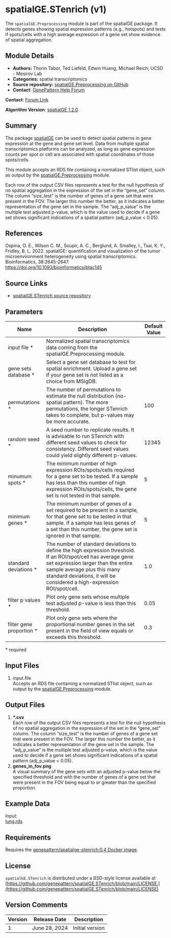 # spatialGE.STenrich (v1)

The `spatialGE.Preprocessing` module is part of the spatialGE package. It detects genes showing spatial expression patterns (e.g., hotspots) and tests if spots/cells with a high average expression of a gene set show evidence of spatial aggregation.

## Module Details

- **Authors:** Thorin Tabor, Ted Liefeld, Edwin Huang, Michael Reich; UCSD - Mesirov Lab
- **Categories:** spatial transcriptomics
- **Source repository:** [spatialGE.Preprocessing on GitHub](https://github.com/genepattern/spatialGE.STenrich)
- **Contact**: [GenePattern Help Forum](https://groups.google.com/forum/?utm_medium=email&utm_source=footer#!forum/genepattern-help)

**Contact**: [Forum Link](https://groups.google.com/forum/?utm_medium=email&utm_source=footer#!forum/genepattern-help)

**Algorithm Version**: [spatialGE 1.2.0](https://fridleylab.github.io/spatialGE/)

## Summary

The package [spatialGE](https://fridleylab.github.io/spatialGE/) can be used to detect spatial patterns in gene expression at the gene and gene set level. Data from multiple spatial transcriptomics platforms can be analyzed, as long as gene expression counts per spot or cell are associated with spatial coordinates of those spots/cells.

This module accepts an RDS file containing a normalized STlist object, such as output by the [spatialGE.Preprocessing](https://github.com/genepattern/spatialGE.Preprocessing) module.

Each row of the output CSV files represents a test for the null hypothesis of no spatial aggregation in the expression of the set in the “gene_set” column. The column “size_test” is the number of genes of a gene set that were present in the FOV. The larger this number the better, as it indicates a better representation of the gene set in the sample. The “adj_p_value” is the multiple test adjusted p-value, which is the value used to decide if a gene set shows significant indications of a spatial pattern (adj_p_value < 0.05).

## References

Ospina, O. E., Wilson C. M., Soupir, A. C., Berglund, A. Smalley, I., Tsai, K. Y., Fridley, B. L. 2022. spatialGE: quantification and visualization of the tumor microenvironment heterogeneity using spatial transcriptomics. Bioinformatics, 38:2645-2647. https://doi.org/10.1093/bioinformatics/btac145

## Source Links
* [spatialGE.STenrich source repository](https://github.com/genepattern/spatialGE.STenrich/)

## Parameters
<!-- short description of the module parameters and their default values, as well as whether they are required -->

| Name                 | Description                                                                                                                                                                              | Default Value |
----------------------|------------------------------------------------------------------------------------------------------------------------------------------------------------------------------------------|---------------|
| input file *         | Normalized spatial transcriptomics data coming from the spatialGE.Preprocessing module.                                                                                                  |
| gene sets database * | Select a gene set database to test for spatial enrichment. Upload a gene set if your gene set is not listed as a choice from MSigDB.                                                     |               |
| permutations *       | The number of permutations to estimate the null distribution (no-spatial pattern). The more permutations, the longer STenrich takes to complete, but p-values may be more accurate.      | 100           |
| random seed *        | A seed number to replicate results. It is advisable to run STenrich with different seed values to check for consistency. Different seed values could yield slightly different p-values. | 12345         |
| minumum spots * | The minimum number of high expression ROIs/spots/cells required for a gene set to be tested. If a sample has less than this number of high expression ROIs/spots/cells, the gene set is not tested in that sample. | 5 |
| minimum genes * | The minimum number of genes of a set required to be present in a sample, for that gene set to be tested in that sample. If a sample has less genes of a set than this number, the gene set is ignored in that sample. | 5 |
| standard deviations * | The number of standard deviations to define the high expression threshold. If an ROI/spot/cell has average gene set expression larger than the entire sample average plus this many standard deviations, it will be considered a high-expression ROI/spot/cell. | 1.0 |
| filter p values * | Plot only gene sets whose multiple test adjusted p-value is less than this threshold. | 0.05 |
| filter gene proportion * | Plot only gene sets where the proportional number genes in the set present in the field of view equals or exceeds this threshold. | 0.3 |

\*  required

## Input Files
1. input.file  
   Accepts an RDS file containing a normalized STlist object, such as output by the [spatialGE.Preprocessing](https://github.com/genepattern/spatialGE.Preprocessing) module.

    
## Output Files
1. **\*.csv**  
   Each row of the output CSV files represents a test for the null hypothesis of no spatial aggregation in the expression of the set in the “gene_set” column. The column “size_test” is the number of genes of a gene set that were present in the FOV. The larger this number the better, as it indicates a better representation of the gene set in the sample. The “adj_p_value” is the multiple test adjusted p-value, which is the value used to decide if a gene set shows significant indications of a spatial pattern (adj_p_value < 0.05).
2. **genes_in_fov.png**  
    A visual summary of the gene sets with an adjusted p-value below the specified threshold and with the number of genes of a gene set that were present in the FOV being equal to or greater than the specified proportion.

## Example Data
<!-- provide links to example data so that users can see what input & output should look like and so that they and we can use it to test -->

Input:  
[lung.rds](https://github.com/genepattern/spatialGE.STenrich/blob/main/data/lung.rds)

## Requirements

Requires the [genepattern/spatialge-stenrich:0.4 Docker image](https://hub.docker.com/layers/genepattern/spatialge-stenrich/0.4/images/sha256-11d9de50d721c27fd02edd8f65f0bd17fe4d5e8ea7c99b13236b8daf092c2c10?context=explore).

## License

`spatialGE.STenrich` is distributed under a BSD-style license available at [https://github.com/genepattern/spatialGE.STenrich/blob/main/LICENSE.](https://github.com/genepattern/spatialGE.STenrich/blob/main/LICENSE)

## Version Comments

| Version | Release Date  | Description                       |
----------|---------------|-----------------------------------|
| 1 | June 28, 2024 | Initial version |
